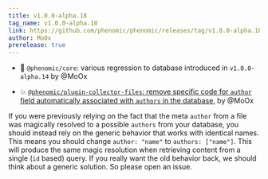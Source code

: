 ```yaml
---
title: v1.0.0-alpha.18
tag_name: v1.0.0-alpha.18
link: https://github.com/phenomic/phenomic/releases/tag/v1.0.0-alpha.18
author: MoOx
prerelease: true
---
```


* 🐛 `@phenomic/core`: various regression to database introduced in
  `v1.0.0-alpha.14` by @MoOx

- 💥
  [`@phenomic/plugin-collector-files`: remove specific code for `author` field automatically associated with `authors` in the database](https://github.com/phenomic/phenomic/commit/2e2b3e17e21a51c933e4437be7e92b7eeac55778),
  by @MoOx

If you were previously relying on the fact that the meta `author` from a file
was magically resolved to a possible `authors` from your database, you should
instead rely on the generic behavior that works with identical names. This means
you should change `author: "name"` to `authors: ["name"]`. This will produce the
same magic resolution when retrieving content from a single (`id` based) query.
If you really want the old behavior back, we should think about a generic
solution. So please open an issue.
